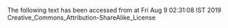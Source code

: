The following text has been accessed from at Fri Aug 9 02:31:08 IST 2019
Creative_Commons_Attribution-ShareAlike_License
